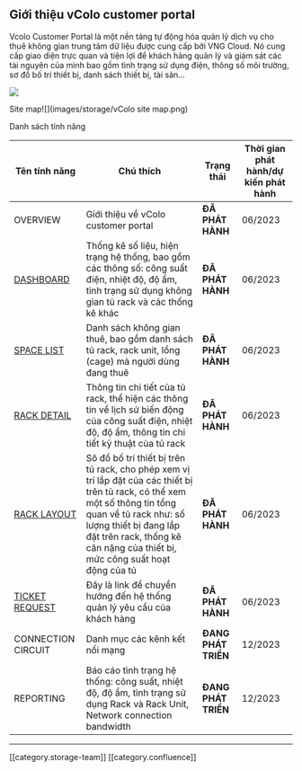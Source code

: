 
## Giới thiệu vColo customer portal
Vcolo Customer Portal là một nền tảng tự động hóa quản lý dịch vụ cho thuê không gian trung tâm dữ liệu được cung cấp bởi VNG Cloud. Nó cung cấp giao diện trực quan và tiện lợi để khách hàng quản lý và giám sát các tài nguyên của mình bao gồm tình trạng sử dụng điện, thông số môi trường, sơ đồ bố trí thiết bị, danh sách thiết bị, tài sản…

![](images/storage/image-20230613-030723.png)

Site map![](images/storage/vColo site map.png)

Danh sách tính năng

|  **Tên tính năng**  |  **Chú thích**  |  **Trạng thái**  |  **Thời gian phát hành/dự kiến phát hành**  | 
|  --- |  --- |  --- |  --- | 
| OVERVIEW | Giới thiệu về vColo customer portal |  **ĐÃ PHÁT HÀNH**  | 06/2023 | 
| [DASHBOARD](https://vngctech.atlassian.net/wiki/spaces/VCPUG/pages/878673926) | Thống kê số liệu, hiện trạng hệ thống, bao gồm các thông số: công suất điện, nhiệt độ, độ ẩm, tình trạng sử dụng không gian tủ rack và các thống kê khác |  **ĐÃ PHÁT HÀNH**  | 06/2023 | 
| [SPACE LIST](https://vngctech.atlassian.net/wiki/spaces/VCPUG/pages/878477322) | Danh sách không gian thuê, bao gồm danh sách tủ rack, rack unit, lồng (cage) mà người dùng đang thuê |  **ĐÃ PHÁT HÀNH**  | 06/2023 | 
| [RACK DETAIL](https://vngctech.atlassian.net/wiki/spaces/VCPUG/pages/878542922) | Thông tin chi tiết của tủ rack, thể hiện các thông tin về lịch sử biến động của công suất điện, nhiệt độ, độ ẩm, thông tin chi tiết kỹ thuật của tủ rack |  **ĐÃ PHÁT HÀNH**  | 06/2023 | 
| [RACK LAYOUT](https://vngctech.atlassian.net/wiki/spaces/VCPUG/pages/879001601) | Sô đồ bố trí thiết bị trên tủ rack, cho phép xem vị trí lắp đặt của các thiết bị trên tủ rack, có thể xem một số thông tin tổng quan về tủ rack như: số lượng thiết bị đang lắp đặt trên rack, thống kê cân nặng của thiết bị, mức công suất hoạt động của tủ |  **ĐÃ PHÁT HÀNH**  | 06/2023 | 
| [TICKET REQUEST](https://vngctech.atlassian.net/wiki/spaces/VCPUG/pages/882147377) | Đây là link để chuyển hướng đến hệ thống quản lý yêu cầu của khách hàng |  **ĐÃ PHÁT HÀNH**  | 06/2023 | 
| CONNECTION CIRCUIT | Danh mục các kênh kết nối mạng |  **ĐANG PHÁT TRIỂN**  | 12/2023 | 
| REPORTING | Báo cáo tình trạng hệ thống: công suất, nhiệt độ, độ ẩm, tình trạng sử dụng Rack và Rack Unit, Network connection bandwidth |  **ĐANG PHÁT TRIỂN**  | 12/2023 | 





*****

[[category.storage-team]] 
[[category.confluence]] 
